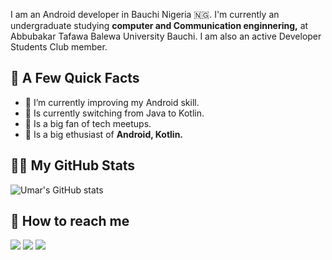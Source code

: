 I am an Android developer in Bauchi Nigeria 🇳🇬. I'm currently an undergraduate studying  <b>computer and Communication enginnering,</b> at Abbubakar Tafawa Balewa University Bauchi. I am also an active Developer Students Club member.

## 🚧 A Few Quick Facts
<ul>
<li>🔭  I’m currently improving my Android skill.</li>
<li>🧐  Is currently switching from Java to Kotlin. </li>
<li>📝  Is a big fan of tech meetups. </li>
<li>💬 Is a big ethusiast of <b>Android, Kotlin.</b></li>
</ul>


<!-- GitHub Stats -->
## 👨‍💻 My GitHub Stats

![Umar's GitHub stats](https://github-readme-stats.vercel.app/api?username=greatgrant)

<!-- Social Media accounts -->
## 👀 How to reach me

[<img src="https://img.shields.io/badge/GitHub-%2312100E.svg?&style=for-the-badge&logo=Github&logoColor=white"/>](https://github.com/greatgrant)
[<img src="https://img.shields.io/badge/twitter-%231DA1F2.svg?&style=for-the-badge&logo=twitter&logoColor=white"/>](https://twitter.com/iAmGreatGrant)
[<img src="https://img.shields.io/badge/linkedin-%230077B5.svg?&style=for-the-badge&logo=linkedin&logoColor=white"/>](https://www.linkedin.com/in/greatgrantwilliams/)
